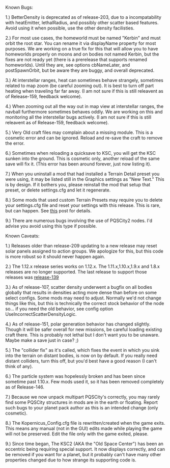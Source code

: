 Known Bugs:

1.) BetterDensity is deprecated as of release-203, due to a incompatability with heatEmitter, lethalRadius, and possibly other scatter based features.  Avoid using it when possible, use the other density facilisties.

2.) For most use cases, the homeworld must be named "Kerbin" and must orbit the root star.  You can rename it via displayName property for most purposes.  We are working on a true fix for this that will allow you to have homeworlds properly on moons and on bodies not named Kerbin, but the fixes are not ready yet (there is a prerelease that supports renamed homeworlds).  Until they are, see options cbNameLater, and postSpawnOrbit, but be aware they are buggy, and overall deprecated.

3.) At interstellar ranges, heat can sometimes behave strangely, sometimes related to map zoom (be careful zooming out). It is best to turn off part heating when traveling far far away. (I am not sure if this is still releavent as of Release-159, feedback welcome).

4.) When zooming out all the way out in map view at interstellar ranges, the navball furthermore sometimes behaves oddly. We are working on this and monitoring all the interstellar bugs actively. (I am not sure if this is still releavent as of Release-159, feedback welcome).

5.) Very Old craft files may complain about a missing module. This is a cosmetic error and can be ignored. Reload and re-save the craft to remove the error.

6.) Sometimes when reloading a quicksave to KSC, you will get the KSC sunken into the ground. This is cosmetic only, another reload of the same save will fix it. (This error has been around forever, just now listing it).

7.) When you uninstall a mod that had installed a Terrain Detail preset you were using, it may be listed still in the Graphics settings as "New Text." This is by design. If it bothers you, please reinstall the mod that setup that preset, or delete settings.cfg and let it regenerate.

8.) Some mods that used custom Terrain Presets may require you to delete your settings.cfg file and reset your settings with this release. This is rare, but can happen. See [this](https://forum.kerbalspaceprogram.com/index.php?/topic/200143-112x-kopernicus-stable-branch-last-updated-march-7th-2023/&do=findComment&comment=4258139) post for details.

9.) There are numerous bugs involving the use of PQSCity2 nodes. I'd advise you avoid using this type if possible.

Known Caveats:

1.) Releases older than release-209 updating to a new release may reset solar panels assigned to action groups.  We apologize for this, but this code is more robust so it should never happen again. 

2.) The 1.12.x release series works on 1.12.x. The 1.11.x,1.10.x,1.9.x and 1.8.x releases are no longer supported.  The last release to support those releases was [release-139](https://github.com/Kopernicus/Kopernicus/releases/tag/release-139)

3.) As of release-107, scatter density underwent a bugfix on all bodies globally that results in densities acting more dense than before on some select configs. Some mods may need to adjust. Normally we'd not change things like this, but this is technically the correct stock behavior of the node so... if you need the old behavior, see config option UseIncorrectScatterDensityLogic.

4.) As of release-151, polar generation behavior has changed slightly. Though it will be safer overall for new missions, be careful loading existing craft there. This is probably not lethal but I don't want you to be unaware. Maybe make a save just in case? ;)

5.) The "collider fix" as it's called, which fixes the event in which you sink into the terrain on distant bodies, is now on by default. If you really need distant colliders, turn this off, but you'd best have a good reason (I can't think of any).

6.) The particle system was hopelessly broken and has been since sometime past 1.10.x. Few mods used it, so it has been removed completely as of Release-146.

7.) Because we now unpack multipart PQSCity's correctly, you may rarely find some PQSCity structures in mods are in the earth or floating. Report such bugs to your planet pack author as this is an intended change (only cosmetic).

8.) The Kopernicus_Config.cfg file is rewritten/created when the game exits. This means any manual (not in the GUI) edits made while playing the game will not be preserved. Edit the file only with the game exited, please.

9.) Since time began, The KSC2 (AKA the "Old Space Center") has been an eccentric being requiring special support. It now displays correctly, and can be removed if you want for a planet, but it probably can't have many other properties changed due to how strange its supporting code is.
